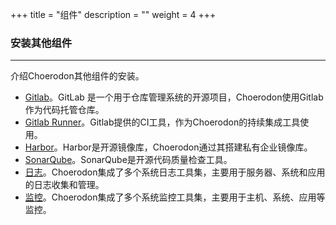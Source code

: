 +++
title = "组件"
description = ""
weight = 4
+++

### 安装其他组件
---

介绍Choerodon其他组件的安装。

- [Gitlab](./gitlab)。GitLab 是一个用于仓库管理系统的开源项目，Choerodon使用Gitlab作为代码托管仓库。
- [Gitlab Runner](./gitlab-runner)。Gitlab提供的CI工具，作为Choerodon的持续集成工具使用。
- [Harbor](./harbor)。Harbor是开源镜像库，Choerodon通过其搭建私有企业镜像库。
- [SonarQube](./sonarqube)。SonarQube是开源代码质量检查工具。
- [日志](./日志)。Choerodon集成了多个系统日志工具集，主要用于服务器、系统和应用的日志收集和管理。
- [监控](./监控)。Choerodon集成了多个系统监控工具集，主要用于主机、系统、应用等监控。
